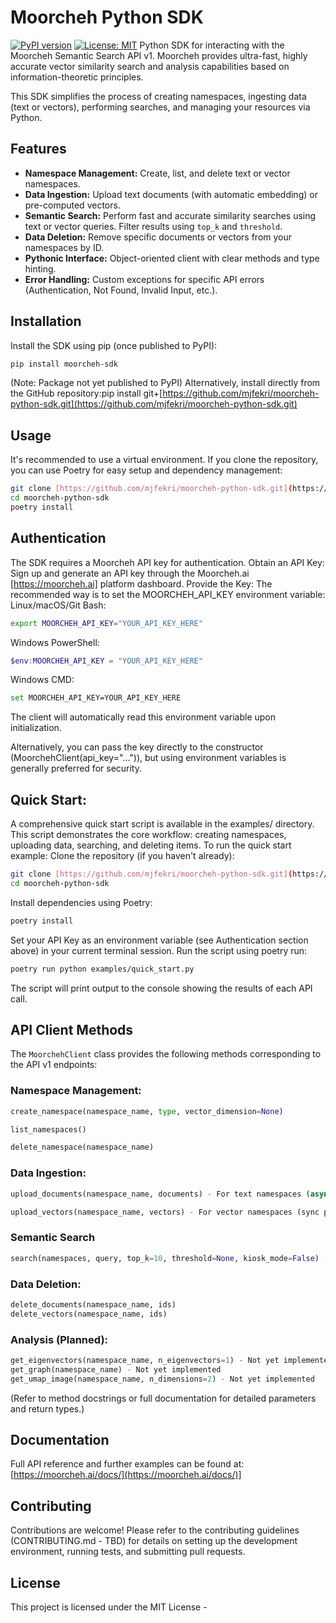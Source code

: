 # Moorcheh Python SDK

[![PyPI version](https://badge.fury.io/py/moorcheh-sdk.svg)](https://badge.fury.io/py/moorcheh-sdk) [![License: MIT](https://img.shields.io/badge/License-MIT-yellow.svg)](https://opensource.org/licenses/MIT) Python SDK for interacting with the Moorcheh Semantic Search API v1. Moorcheh provides ultra-fast, highly accurate vector similarity search and analysis capabilities based on information-theoretic principles.

This SDK simplifies the process of creating namespaces, ingesting data (text or vectors), performing searches, and managing your resources via Python.

## Features

* **Namespace Management:** Create, list, and delete text or vector namespaces.
* **Data Ingestion:** Upload text documents (with automatic embedding) or pre-computed vectors.
* **Semantic Search:** Perform fast and accurate similarity searches using text or vector queries. Filter results using `top_k` and `threshold`.
* **Data Deletion:** Remove specific documents or vectors from your namespaces by ID.
* **Pythonic Interface:** Object-oriented client with clear methods and type hinting.
* **Error Handling:** Custom exceptions for specific API errors (Authentication, Not Found, Invalid Input, etc.).

## Installation

Install the SDK using pip (once published to PyPI):

```bash
pip install moorcheh-sdk
```
(Note: Package not yet published to PyPI)
Alternatively, install directly from the GitHub repository:pip install git+[https://github.com/mjfekri/moorcheh-python-sdk.git](https://github.com/mjfekri/moorcheh-python-sdk.git)

## Usage
It's recommended to use a virtual environment. If you clone the repository, you can use Poetry for easy setup and dependency management:

```bash
git clone [https://github.com/mjfekri/moorcheh-python-sdk.git](https://github.com/mjfekri/moorcheh-python-sdk.git) 
cd moorcheh-python-sdk
poetry install
```

## Authentication
The SDK requires a Moorcheh API key for authentication. Obtain an API Key: Sign up and generate an API key through the Moorcheh.ai [https://moorcheh.ai] platform dashboard. 
Provide the Key: The recommended way is to set the MOORCHEH_API_KEY environment variable:
Linux/macOS/Git Bash:
```bash
export MOORCHEH_API_KEY="YOUR_API_KEY_HERE"
```
Windows PowerShell:
```powershell
$env:MOORCHEH_API_KEY = "YOUR_API_KEY_HERE"
```
Windows CMD:
```bash
set MOORCHEH_API_KEY=YOUR_API_KEY_HERE
```
The client will automatically read this environment variable upon initialization.

Alternatively, you can pass the key directly to the constructor (MoorchehClient(api_key="...")), but using environment variables is generally preferred for security. 

## Quick Start:
A comprehensive quick start script is available in the examples/ directory. This script demonstrates the core workflow: creating namespaces, uploading data, searching, and deleting items. To run the quick start example:
Clone the repository (if you haven't already):
```bash
git clone [https://github.com/mjfekri/moorcheh-python-sdk.git](https://github.com/mjfekri/moorcheh-python-sdk.git) 
cd moorcheh-python-sdk
```
Install dependencies using Poetry: 
```bash
poetry install
```
Set your API Key as an environment variable (see Authentication section above) in your current terminal session. 
Run the script using poetry run:
```bash
poetry run python examples/quick_start.py
```
The script will print output to the console showing the results of each API call. 

## API Client Methods
The `MoorchehClient` class provides the following methods corresponding to the API v1 endpoints:
### Namespace Management:
```python
create_namespace(namespace_name, type, vector_dimension=None)
```
```python
list_namespaces()
```
```python
delete_namespace(namespace_name)
```
### Data Ingestion:
```python
upload_documents(namespace_name, documents) - For text namespaces (async processing).
```
```python
upload_vectors(namespace_name, vectors) - For vector namespaces (sync processing).
```
### Semantic Search
```python
search(namespaces, query, top_k=10, threshold=None, kiosk_mode=False) - Handles text or vector queries.
```

### Data Deletion:
```python
delete_documents(namespace_name, ids)
delete_vectors(namespace_name, ids)
```
### Analysis (Planned):
```python
get_eigenvectors(namespace_name, n_eigenvectors=1) - Not yet implemented
get_graph(namespace_name) - Not yet implemented
get_umap_image(namespace_name, n_dimensions=2) - Not yet implemented
```
(Refer to method docstrings or full documentation for detailed parameters and return types.)

## Documentation
Full API reference and further examples can be found at: [https://moorcheh.ai/docs/](https://moorcheh.ai/docs/)]

## Contributing
Contributions are welcome! Please refer to the contributing guidelines (CONTRIBUTING.md - TBD) for details on setting up the development environment, running tests, and submitting pull requests.

## License
This project is licensed under the MIT License -